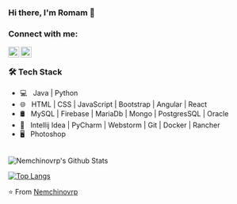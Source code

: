 ### Hi there, I'm Romam  👋

### Connect with me:

[<img align="left" alt="codeSTACKr | LinkedIn" width="22px" src="https://cdn.jsdelivr.net/npm/simple-icons@v3/icons/linkedin.svg" />][linkedin]
[<img align="left" alt="codeSTACKr | Instagram" width="22px" src="https://cdn.jsdelivr.net/npm/simple-icons@v3/icons/instagram.svg" />][instagram]

</br>
<h3>🛠 Tech Stack</h3>

- 💻 &nbsp; Java | Python
- 🌐 &nbsp; HTML | CSS | JavaScript | Bootstrap | Angular | React
- 🛢 &nbsp; MySQL | Firebase | MariaDb | Mongo | PostgresSQL | Oracle 
- 🔧 &nbsp; Intellij Idea | PyCharm | Webstorm |  Git | Docker | Rancher
- 🖥 &nbsp; Photoshop 

<br>
<img align="center" src="https://github-readme-stats.vercel.app/api?username=nemchinovrp&include_all_commits=true&count_private=true&show_icons=true&line_height=20&title_color=7A7ADB&icon_color=2234AE&text_color=D3D3D3&bg_color=0,000000,130F40" alt="Nemchinovrp's Github Stats">
</br>


[![Top Langs](https://github-readme-stats.vercel.app/api/top-langs/?username=Nemchinovrp&layout=compact&text_color=daf7dc&bg_color=151515)](https://github.com/Nemchinovrp/github-readme-stats)


[instagram]: https://www.instagram.com/nemchinjava/
[linkedin]: https://www.linkedin.com/in/roman-nemchinov-55a34473


⭐️ From [Nemchinovrp](https://github.com/Nemchinovrp)
